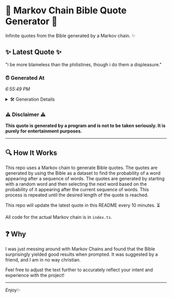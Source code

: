 # 📖 Markov Chain Bible Quote Generator 📖

Infinite quotes from the Bible generated by a Markov chain. ✨

## ✨ Latest Quote ✨
"i be more blameless than the philistines, though i do them a displeasure."

### ⏰ Generated At
*6:55:49 PM*

<details>
    <summary>🛠️ Generation Details</summary>
    <p>
        <strong>🌱 Seed:</strong> i<br>
        <strong>🔄 Iterations:</strong> 12<br>
        <strong>📜 Context History:</strong><br>[ i ]: be<br>[ i, be ]: more<br>[ i, be, more ]: blameless<br>[ i, be, more, blameless ]: than<br>[ i, be, more, blameless, than ]: the<br>[ i, be, more, blameless, than, the ]: philistines,<br>[ be, more, blameless, than, the, philistines, ]: though<br>[ more, blameless, than, the, philistines,, though ]: i<br>[ blameless, than, the, philistines,, though, i ]: do<br>[ than, the, philistines,, though, i, do ]: them<br>[ the, philistines,, though, i, do, them ]: a<br>[ philistines,, though, i, do, them, a ]: displeasure.<br>
    </p>
</details>

### ⚠️ Disclaimer ⚠️
**This quote is generated by a program and is not to be taken seriously. It is purely for entertainment purposes.**

---

## 🔍 How It Works

This repo uses a Markov chain to generate Bible quotes. The quotes are generated by using the Bible as a dataset to find the probability of a word appearing after a sequence of words. The quotes are generated by starting with a random word and then selecting the next word based on the probability of it appearing after the current sequence of words. This process is repeated until the desired length of the quote is reached.

This repo will update the latest quote in this README every 10 minutes. ⏳

All code for the actual Markov chain is in `index.ts`.

## ❓ Why

I was just messing around with Markov Chains and found that the Bible surprisingly yielded good results when prompted. 
It was suggested by a friend, and I am in no way christian.

Feel free to adjust the text further to accurately reflect your intent and experience with the project!

---

*Enjoy*✨
